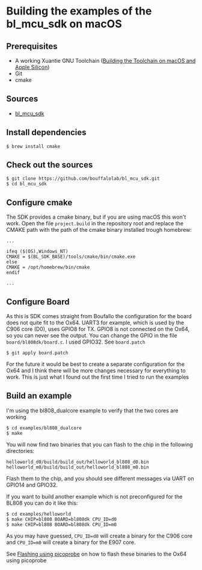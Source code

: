 # Building the examples of the bl_mcu_sdk on macOS

## Prerequisites
* A working Xuantie GNU Toolchain ([Building the Toolchain on macOS and Apple Silicon](build_toolchain_macos.md))
* Git
* cmake

## Sources
* [bl_mcu_sdk](https://github.com/bouffalolab/bl_mcu_sdk)

## Install dependencies
`$ brew install cmake`

## Check out the sources

```
$ git clone https://github.com/bouffalolab/bl_mcu_sdk.git
$ cd bl_mcu_sdk
```

## Configure cmake

The SDK provides a cmake binary, but if you are using macOS this won't work.
Open the file `project.build` in the repository root and replace the CMAKE path with the path of the cmake binary installed
trough homebrew:

```
...

ifeq ($(OS),Windows_NT)
CMAKE = $(BL_SDK_BASE)/tools/cmake/bin/cmake.exe
else
CMAKE = /opt/homebrew/bin/cmake
endif

...
```

## Configure Board

As this is SDK comes straight from Boufallo the configuration for the board does not quite fit to the Ox64.
UART3 for example, which is used by the C906 core (D0), uses GPIO8 for TX. GPIO8 is not connected on the Ox64, 
so you can never see the output. You can change the GPIO in the file `board/bl808dk/board.c`. I used GPIO32.
See `board.patch`

`$ git apply board.patch`

For the future it would be best to create a separate configuration for the Ox64 and I think there will be more changes
necessary for everything to work. This is just what I found out the first time I tried to run the examples

## Build an example

I'm using the bl808_dualcore example to verify that the two cores are working

```
$ cd examples/bl808_dualcore
$ make
```

You will now find two binaries that you can flash to the chip in the following directories:

`helloworld_d0/build/build_out/helloworld_bl808_d0.bin`
`helloworld_m0/build/build_out/helloworld_bl808_m0.bin`

Flash them to the chip, and you should see different messages via UART on GPIO14 and GPIO32.

If you want to build another example which is not preconfigured for the BL808 you can do it like this:

```
$ cd examples/helloworld
$ make CHIP=bl808 BOARD=bl808dk CPU_ID=d0
$ make CHIP=bl808 BOARD=bl808dk CPU_ID=m0
```

As you may have guessed, `CPU_ID=d0` will create a binary for the C906 core and `CPU_ID=m0` will create a binary for the
E907 core.

See [Flashing using picoprobe](build_bl_mcu_sdk.md) on how to flash these binaries to the Ox64 using picoprobe